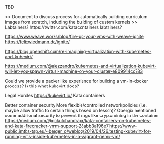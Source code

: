TBD

<< Document to discuss process for automatically building curriculum images from scratch, including the building of custom kernels >>
Labtainers?
https://twitter.com/katacontainers
labtainers?


https://www.weave.works/blog/fire-up-your-vms-with-weave-ignite
https://felixwiedmann.de/ignite/

https://blog.openshift.com/re-imagining-virtualization-with-kubernetes-and-kubevirt/

https://medium.com/@alezzandro/kubernetes-and-virtualization-kubevirt-will-let-you-spawn-virtual-machine-on-your-cluster-e809914cc783

Could we provide a packer like experience for building a vm-in-docker process?
Is this what kubevirt does?

Legal Hurdles
https://kubevirt.io/
Kata containers

Better container security
More flexible/controlled networkpolicies (i.e. maybe allow traffic to certain things based on lesson)?
Obergix mentioned some additional security to prevent things like cryptomining in the container
https://medium.com/@gokulchandrapr/kata-containers-on-kubernetes-and-kata-firecracker-vmm-support-28abb3a196e7
https://www-public.imtbs-tsp.eu/~berger_o/weblog/2019/04/26/testing-kubevirt-for-running-vms-inside-kubernetes-in-a-vagrant-qemu-vm/

